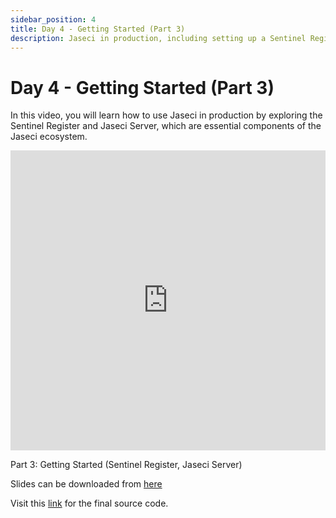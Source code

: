 ```yaml
---
sidebar_position: 4
title: Day 4 - Getting Started (Part 3)
description: Jaseci in production, including setting up a Sentinel Register and Jaseci Server.
---
```


# Day 4 - **Getting Started (Part 3)**



In this video, you will learn how to use Jaseci in production by exploring the Sentinel Register and Jaseci Server, which are essential components of the Jaseci ecosystem.

<div>
    <iframe src="https://drive.google.com/file/d/1ZmIL0ir5E3Zu4yxSGumwKXLFxg8kr_Wh/preview" width="100%" height="480" frameborder="0"></iframe>
    <p>Part 3:  Getting Started (Sentinel Register, Jaseci Server)</p>
</div>

Slides can be downloaded from [here](https://github.com/Jaseci-Labs/jaseci/blob/main/examples/coursework-series-uom/2_jaseci_quickstart/2.3/slides.pdf)

Visit this [link](../../../../examples/coursework-series-uom/2_jaseci_quickstart/2.3/end) for the final source code.